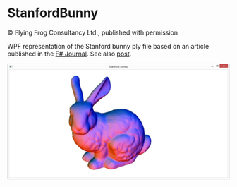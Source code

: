 ﻿StanfordBunny
=============
© Flying Frog Consultancy Ltd., published with permission


WPF representation of the Stanford bunny ply file based on an article published in the [F# Journal](http://www.ffconsultancy.com/products/fsharp_journal/index.html).
See also [post](http://fbmnds.blogspot.de/2014/04/stanford-bunny.html).


![StanfordBunny.jpg](http://github.com/fbmnds/StanfordBunny/blob/master/StanfordBunny.jpg?raw=true)